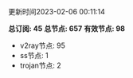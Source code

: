 更新时间2023-02-06 00:11:14

**总订阅: 45**
**总节点: 657**
**有效节点: 98**
- v2ray节点: 95
- ss节点: 1
- trojan节点: 2
